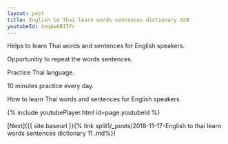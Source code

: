 ```yaml
---
layout: post
title: English to Thai learn words sentences dictionary 428 
youtubeId: 4zqAw0BIIFc
---
```

 
 
Helps to learn Thai words and sentences for English speakers.

Opportunitiy to repeat the words sentences. 

Practice Thai language. 
 
10 minutes practice every day. 
 
How to learn Thai words and sentences for English speakers 
 
{% include youtubePlayer.html id=page.youtubeId %}
 
 
[Next]({{ site.baseurl }}{% link  split1/_posts/2018-11-17-English to thai learn words sentences dictionary 11 .md%})
 
